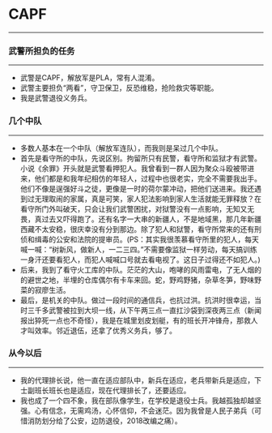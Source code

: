 # CAPF
***

### 武警所担负的任务
***
* 武警是CAPF，解放军是PLA，常有人混淆。
* 武警主要担负“两看”，守卫保卫，反恐维稳，抢险救灾等职能。
* 我是武警退役义务兵。

### 几个中队
***
* 多数人基本在一个中队（解放军连队），而我则是呆过几个中队。
* 首先是看守所的中队，先说区别。拘留所只有民警，看守所和监狱才有武警。小说《余罪》开头就是武警看押犯人。我曾看到一群人因为聚众斗殴被带进来，他们都是和我年纪相仿的年轻人，过程中也很老实，完全不需要我出手。他们不像是逞强好斗之徒，更像是一时的荷尔蒙冲动，把他们送进来。我还遇到过无理取闹的家属，真是可笑，家人犯法影响到家人生活就能无罪释放？在看守所门外叫破天，只会让我们武警困扰，对狱警没有一点影响，无知又无畏，真过去又吓得跑了。还有名字一大串的新疆人，不是地域黑，那几年新疆西藏不太安稳，很庆幸没有分到那边。除了犯人和狱警，看守所常来的还有刑侦和缉毒的公安和法院的提审员。(PS：其实我很羡慕看守所里的犯人，每天喊一喊：“树新风，做新人，一二三四。”不需要像监狱一样劳动，每天搞训练一身汗还要看犯人，而犯人喊喊口号就去看电视了。这日子过得还不如犯人。)
* 后来，我到了看守火工库的中队。茫茫的大山，咆哮的风雨雷电，了无人烟的的避世之地，半埋的仓库偶尔有卡车来回。蛇，野鸡野猪，杂草冬笋，野味野菜的寂廖生活。
* 最后，是机关的中队。做过一段时间的通信兵，也抗过洪。抗洪时很幸运，当时三千多武警被拉到大坝一线，从下午两三点一直扛沙袋到深夜两三点（新闻报出猝死一点也不奇怪），我是在城里划皮划艇，有的班长开冲锋舟，那救人才叫效率。邻近退伍，还拿了优秀义务兵，够了。

### 从今以后
***
* 我的代理排长说，他一直在适应部队中，新兵在适应，老兵带新兵是适应，下士副班长班长也是适应，现在代理排长了，还要适应。
* 我也成了一个四不象，我在部队像学生，在学校是退役士兵。我越孤独却越坚强。心有信念，无需鸡汤，心怀信仰，不会迷茫。因为我曾是人民子弟兵（可惜消防划分给了公安，边防退役，2018改编之痛）。
